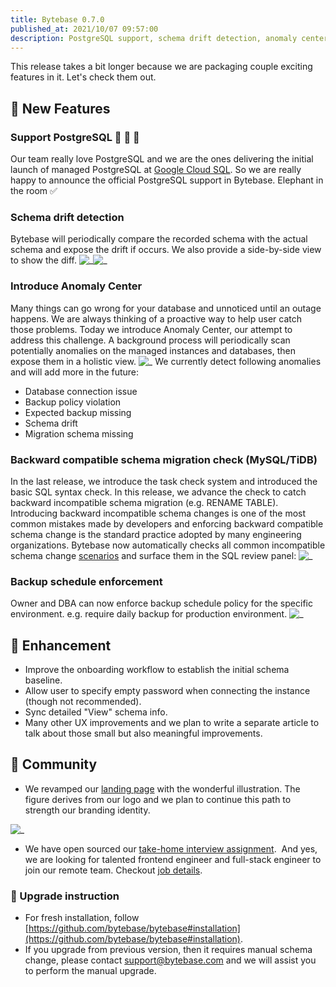 ```yaml
---
title: Bytebase 0.7.0
published_at: 2021/10/07 09:57:00
description: PostgreSQL support, schema drift detection, anomaly center, backward incompatible schema migration check, backup schedule enforcement and more
---
```


This release takes a bit longer because we are packaging couple exciting features in it. Let's check them out.

## 🚀 New Features

### Support PostgreSQL 🐘 🐘 🐘

Our team really love PostgreSQL and we are the ones delivering the initial launch of managed PostgreSQL at [Google Cloud SQL](https://cloud.google.com/sql). So we are really happy to announce the official PostgreSQL support in Bytebase. Elephant in the room ✅

### Schema drift detection

Bytebase will periodically compare the recorded schema with the actual schema and expose the drift if occurs. We also provide a side-by-side view to show the diff.
![_](/changelog/0.7.0/schema-drift.webp)![_](/changelog/0.7.0/schema-drift-detail.webp)

### Introduce Anomaly Center

Many things can go wrong for your database and unnoticed until an outage happens. We are always thinking of a proactive way to help user catch those problems. Today we introduce Anomaly Center, our attempt to address this challenge. A background process will periodically scan potentially anomalies on the managed instances and databases, then expose them in a holistic view.
![_](/changelog/0.7.0/anomaly-center.webp)
We currently detect following anomalies and will add more in the future:

- Database connection issue
- Backup policy violation
- Expected backup missing
- Schema drift
- Migration schema missing

### Backward compatible schema migration check (MySQL/TiDB)

In the last release, we introduce the task check system and introduced the basic SQL syntax check. In this release, we advance the check to catch backward incompatible schema migration (e.g. RENAME TABLE). Introducing backward incompatible schema changes is one of the most common mistakes made by developers and enforcing backward compatible schema change is the standard practice adopted by many engineering organizations. Bytebase now automatically checks all common incompatible schema change [scenarios](https://bytebase.com/doc/error#backward-incompatible-migration) and surface them in the SQL review panel:
![_](/changelog/0.7.0/backward-compatible-check.webp)

### Backup schedule enforcement

Owner and DBA can now enforce backup schedule policy for the specific environment. e.g. require daily backup for production environment.
![_](/changelog/0.7.0/environment.webp)

## 🎄 Enhancement

- Improve the onboarding workflow to establish the initial schema baseline.
- Allow user to specify empty password when connecting the instance (though not recommended).
- Sync detailed "View" schema info.
- Many other UX improvements and we plan to write a separate article to talk about those small but also meaningful improvements.

## 🎠 Community

- We revamped our [landing page](https://bytebase.com/) with the wonderful illustration. The figure derives from our logo and we plan to continue this path to strength our branding identity.

![_](/changelog/0.7.0/frontpage.webp)

- We have open sourced our [take-home interview assignment](https://github.com/bytebase/interview).  And yes, we are looking for talented frontend engineer and full-stack engineer to join our remote team. Checkout [job details](https://bytebase.com/jobs).

### 📕 Upgrade instruction

- For fresh installation, follow [https://github.com/bytebase/bytebase#installation](https://github.com/bytebase/bytebase#installation).
- If you upgrade from previous version, then it requires manual schema change, please contact [support@bytebase.com](mailto:support@bytebase.com) and we will assist you to perform the manual upgrade.
